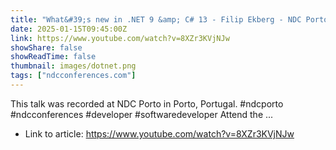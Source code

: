 ```yaml
---
title: "What&#39;s new in .NET 9 &amp; C# 13 - Filip Ekberg - NDC Porto 2024"
date: 2025-01-15T09:45:00Z
link: https://www.youtube.com/watch?v=8XZr3KVjNJw
showShare: false
showReadTime: false
thumbnail: images/dotnet.png
tags: ["ndcconferences.com"]
---
```

This talk was recorded at NDC Porto in Porto, Portugal. #ndcporto #ndcconferences #developer #softwaredeveloper Attend the ...

- Link to article: https://www.youtube.com/watch?v=8XZr3KVjNJw